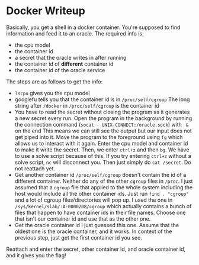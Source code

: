 # Docker Writeup
Basically, you get a shell in a docker container. You're supposed to find information and feed it to an oracle.
The required info is:
- the cpu model
- the container id
- a secret that the oracle writes in after running
- the container id of **different** container id
- the container id of the oracle service

The steps are as follows to get the info:
- `lscpu` gives you the cpu model
- googlefu tells you that the container id is in `/proc/self/cgroup`
The long string after `/docker` in `/proc/self/cgroup` is the container id
- You have to read the secret without closing the program as it generates a new secret every run.
Open the program in the background by running the connection command (`socat - UNIX-CONNECT:/oracle.sock`) with ` &` on the end
This means we can still see the output but our input does not get piped into it.
Move the program to the foreground using `fg` which allows us to interact with it again.
Enter the cpu model and container id to make it write the secret.
Then, we enter `ctrl+z` and then `bg`. We have to use a solve script because of this. If you try entering `ctrl+z` without a solve script, `nc` will disconnect you.
Then just simply do `cat /secret`. Do not reattach yet.
- Get another container id
`/proc/self/cgroup` doesn't contain the id of a different container. Neither do any of the other `cgroup` files in `/proc`. I just assumed that a `cgroup` file that applied to the whole system including the host would include all the other container ids. Just run `find . "cgroup"` and a lot of cgroup files/directories will pop up. I used the one in `/sys/kernel/slab/:A-0000208/cgroup` which actually contains a bunch of files that happen to have container ids in their file names. Choose one that isn't our container id and use that as the other one.
- Get the oracle container id
I just guessed this one. Assume that the oldest one is the oracle container, and it works. In context of the previous step, just get the first container id you see.

Reattach and enter the secret, other container id, and oracle container id, and it gives you the flag!